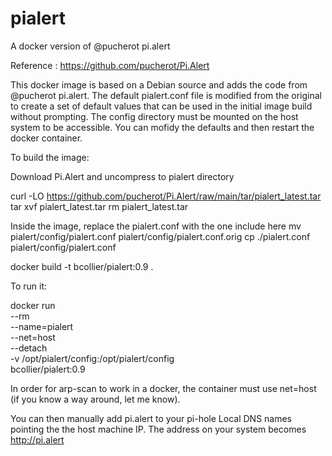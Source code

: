 # pialert
A docker version of @pucherot pi.alert

Reference : https://github.com/pucherot/Pi.Alert

This docker image is based on a Debian source and adds the code from @pucherot pi.alert.  The default pialert.conf file is modified from the original to create a set of default values that can be used in the initial image build without prompting.  The config directory must be mounted on the host system to be accessible.  You can mofidy the defaults and then restart the docker container.

To build the image:

Download Pi.Alert and uncompress to pialert directory

curl -LO https://github.com/pucherot/Pi.Alert/raw/main/tar/pialert_latest.tar
tar xvf pialert_latest.tar
rm pialert_latest.tar

Inside the image, replace the pialert.conf with the one include here
mv pialert/config/pialert.conf pialert/config/pialert.conf.orig
cp ./pialert.conf pialert/config/pialert.conf

docker build -t bcollier/pialert:0.9 .

To run it:

docker run \
        --rm \
        --name=pialert \
        --net=host \
        --detach \
        -v /opt/pialert/config:/opt/pialert/config \
        bcollier/pialert:0.9
        
In order for arp-scan to work in a docker, the container must use net=host (if you know a way around, let me know).

You can then manually add pi.alert to your pi-hole Local DNS names pointing the the host machine IP. The address on your system becomes http://pi.alert


